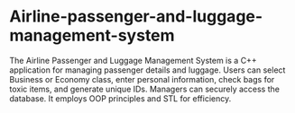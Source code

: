 # Airline-passenger-and-luggage-management-system
The Airline Passenger and Luggage Management System is a C++ application for managing passenger details and luggage. Users can select Business or Economy class, enter personal information, check bags for toxic items, and generate unique IDs. Managers can securely access the database. It employs OOP principles and STL for efficiency.
